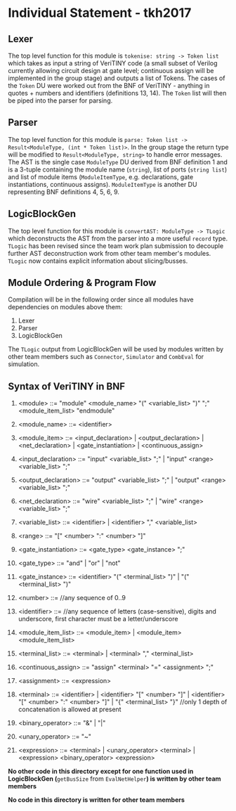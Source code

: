 # Individual Statement - tkh2017

## Lexer

The top level function for this module is `tokenise: string -> Token list` which takes as input a string of VeriTINY code (a small subset of Verilog currently allowing circuit design at gate level; continuous assign will be implemented in the group stage) and outputs a list of Tokens. The cases of the `Token` DU were worked out from the BNF of VeriTINY - anything in quotes + numbers and identifiers (definitions 13, 14). The `Token` list will then be piped into the parser for parsing. 

## Parser

The top level function for this module is `parse: Token list -> Result<ModuleType, (int * Token list)>`. In the group stage the return type will be modified to `Result<ModuleType, string>` to handle error messages. The AST is the single case `ModuleType` DU derived from BNF definition 1 and is a 3-tuple containing the module name (`string`), list of ports (`string list`) and list of module items (`ModuleItemType`, e.g. declarations, gate instantiations, continuous assigns). `ModuleItemType` is another DU representing BNF definitions 4, 5, 6, 9. 

## LogicBlockGen

The top level function for this module is `convertAST: ModuleType -> TLogic` which deconstructs the AST from the parser into a more useful `record` type. `TLogic` has been revised since the team work plan submission to decouple further AST deconstruction work from other team member's modules. `TLogic` now contains explicit information about slicing/busses.  

## Module Ordering & Program Flow

Compilation will be in the following order since all modules have dependencies on modules above them:
1. Lexer
2. Parser 
3. LogicBlockGen

The `TLogic` output from LogicBlockGen will be used by modules written by other team members such as `Connector`, `Simulator` and `CombEval` for simulation.  

## Syntax of VeriTINY in BNF

1. \<module> ::= "module" \<module_name> "(" \<variable_list> ")" ";" \<module_item_list> "endmodule"

2. \<module_name> ::= \<identifier>
  
3. \<module_item> ::= \<input_declaration> | \<output_declaration> | \<net_declaration> | \<gate_instantiation> | \<continuous_assign>

4. \<input_declaration> ::= "input" \<variable_list> ";" | "input" \<range> \<variable_list> ";"

5. \<output_declaration> ::= "output" \<variable_list> ";" | "output" \<range> \<variable_list> ";"

6. \<net_declaration> ::= "wire" \<variable_list> ";" | "wire" \<range> \<variable_list> ";"

7. \<variable_list> ::= \<identifier> | \<identifier> "," \<variable_list>

8. \<range> ::= "\[" \<number> ":" \<number> "\]" 

9. \<gate_instantiation> ::= <gate_type> <gate_instance> ";"

10. \<gate_type> ::= "and" | "or" | "not"

11. \<gate_instance> ::= \<identifier> "(" \<terminal_list> ")" | "(" \<terminal_list> ")"

12. \<number> ::= //any sequence of 0..9 

13. \<identifier> ::= //any sequence of letters (case-sensitive), digits and underscore, first character must be a letter/underscore

14. \<module_item_list> ::= \<module_item> | \<module_item> \<module_item_list>

15. \<terminal_list> ::= \<terminal> | \<terminal> "," \<terminal_list>

16. \<continuous_assign> ::= "assign" \<terminal> "=" \<assignment> ";"

17. \<assignment> ::= \<expression> 

18. \<terminal> ::= \<identifier> | \<identifier> "\[" \<number> "]" | \<identifier> "\[" \<number> ":" \<number> "\]" | "{" \<terminal_list> "}" //only 1 depth of concatenation is allowed at present

19. \<binary_operator> ::= "&" | "|" 

20. \<unary_operator> ::= "~" 

21. \<expression> ::= \<terminal> | \<unary_operator> \<terminal> | \<expression> \<binary_operator> \<expression>

**No other code in this directory except for one function used in LogicBlockGen (**`getBusSize` from `EvalNetHelper`**) is written by other team members**

**No code in this directory is written for other team members**